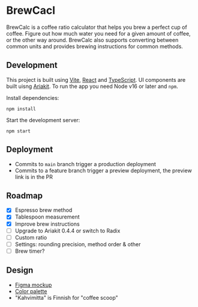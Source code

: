 # BrewCacl

BrewCalc is a coffee ratio calculator that helps you brew a perfect cup of coffee. Figure out how much water you need for a given amount of coffee, or the other way around. BrewCalc also supports converting between common units and provides brewing instructions for common methods.

## Development

This project is built using [Vite](https://vitejs.dev/), [React](https://react.dev/) and [TypeScript](https://www.typescriptlang.org/). UI components are built uisng [Ariakit](https://ariakit.org/). To run the app you need Node v16 or later and `npm`.

Install dependencies:

```
npm install
```

Start the development server:

```
npm start
```

## Deployment

- Commits to `main` branch trigger a production deployment
- Commits to a feature branch trigger a preview deployment, the preview link is in the PR

## Roadmap

- [x] Espresso brew method
- [x] Tablespoon measurement 
- [x] Improve brew instructions
- [ ] Upgrade to Ariakit 0.4.4 or switch to Radix
- [ ] Custom ratio
- [ ] Settings: rounding precision, method order & other
- [ ] Brew timer?

## Design

- [Figma mockup][figma]
- [Color palette][color]
- "Kahvimitta" is Finnish for "coffee scoop" 

[color]: https://colorbox.io/?c0=%26p%24s%24%3D7%26p%24h%24st%24%3D30%26p%24h%24e%24%3D30%26p%24h%24c%24%3Deqi%26p%24sa%24st%24%3D0.05%26p%24sa%24e%24%3D0.5%26p%24sa%24r%24%3D1%26p%24sa%24c%24%3Deqi%26p%24b%24st%24%3D1%26p%24b%24e%24%3D0.25%26p%24b%24c%24%3Dl%26o%24n%24%3DNew+Color+Copy%26o%24ro%24%3Dcw%26o%24ms%24%3D0%2C1&c1=%26p%24s%24%3D3%26p%24h%24st%24%3D38%26p%24h%24e%24%3D39%26p%24h%24c%24%3Deqo%26p%24sa%24st%24%3D0.04%26p%24sa%24e%24%3D0.7%26p%24sa%24r%24%3D1%26p%24sa%24c%24%3Deqo%26p%24b%24st%24%3D1%26p%24b%24e%24%3D0.05%26p%24b%24c%24%3Dl%26o%24n%24%3DNew+Color%26o%24ro%24%3Dcw%26o%24ms%24%3D0%2C1%26o%24lockHex%24%3D%23ffa500&c2=%26p%24s%24%3D11%26p%24h%24st%24%3D28%26p%24h%24e%24%3D30%26p%24h%24c%24%3Deqo%26p%24sa%24st%24%3D0.1%26p%24sa%24e%24%3D0.5%26p%24sa%24r%24%3D0.5%26p%24sa%24c%24%3Deqo%26p%24b%24st%24%3D0.12%26p%24b%24e%24%3D0.45%26p%24b%24c%24%3Dl%26o%24n%24%3DNew+Color%26o%24ro%24%3Dcw%26o%24ms%24%3D0%2C1
[figma]: https://www.figma.com/file/VVjtBOBTGa18Gy8hGajcmy/Untitled?node-id=0%3A1&t=QdwR8Cs0n5KtMWK6-1
